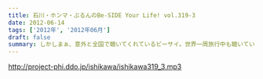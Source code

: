 ```yaml
---
title: 石川・ホンマ・ぶるんのBe-SIDE Your Life! vol.319-3
date: 2012-06-14
tags: ['2012年', '2012年06月']
draft: false
summary: しかしまぁ、意外と全国で聴いてくれているビーサイ。世界一周旅行中も聴いているなんて・・・ネット忘れる生活がしたいＮＡＭＡＥなんですが～～ＮＡＭＡＥ
---
```


http://project-phi.ddo.jp/ishikawa/ishikawa319_3.mp3
